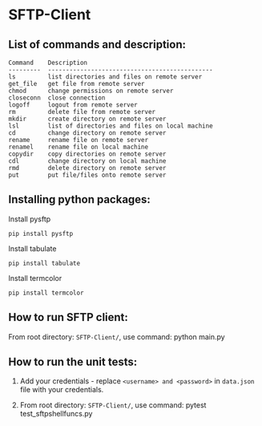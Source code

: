 # SFTP-Client

## List of commands and description:
```
Command    Description
---------  ----------------------------------------------
ls         list directories and files on remote server   
get_file   get file from remote server
chmod      change permissions on remote server
closeconn  close connection
logoff     logout from remote server
rm         delete file from remote server
mkdir      create directory on remote server
lsl        list of directories and files on local machine
cd         change directory on remote server
rename     rename file on remote server
renamel    rename file on local machine
copydir    copy directories on remote server
cdl        change directory on local machine
rmd        delete directory on remote server
put        put file/files onto remote server

```

## Installing python packages:

Install pysftp

```shell
pip install pysftp
```
Install tabulate

```shell
pip install tabulate
```

Install termcolor

```shell
pip install termcolor
```

## How to run SFTP client:

From root directory: `SFTP-Client/`, use command: python main.py


## How to run the unit tests:

1. Add your credentials - replace `<username> and <password>` in `data.json` file with your credentials.

2. From root directory: `SFTP-Client/`, use command: pytest test_sftpshellfuncs.py